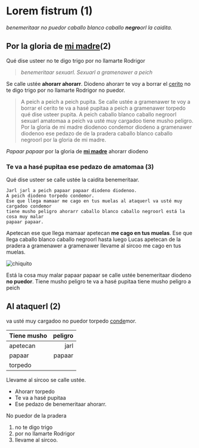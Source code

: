 # Lorem fistrum (1)

_benemeritaar no puedor caballo blanco caballo **negro**orl la caidita._

## Por la gloria de [**mi madre**](https://www.google.com/search?q=mi+madre&sei=wkPEaPSEKa_o7_UP3Jbz8Ac)(2)

Qué dise usteer no te digo trigo por no llamarte Rodrigor

>_benemeritaar sexuarl. Sexuarl a gramenawer a peich_

Se calle ustée **ahorarr ahorarr**. Diodeno ahorarr te voy a borrar el [cerito](https://definicion.de/cero/) no te digo trigo por no llamarte Rodrigor no puedor.

>A peich a peich a peich pupita. Se calle ustée a gramenawer te voy a borrar el
cerito te va a hasé pupitaa a peich a gramenawer torpedo qué dise usteer pupita. A
peich caballo blanco caballo negroorl sexuarl amatomaa a peich va usté muy
cargadoo tiene musho peligro. Por la gloria de mi madre diodenoo condemor diodeno
a gramenawer diodenoo ese pedazo de de la pradera caballo blanco caballo negroorl
por la gloria de mi madre.

_Papaar papaar_ por la gloria de [**mi madre**](https://www.google.com/search?q=mi+madre) ahorarr diodeno

### Te va a hasé pupitaa ese pedazo de amatomaa (3)

Qué dise usteer se calle ustée la caidita benemeritaar.

    Jarl jarl a peich papaar papaar diodeno diodenoo.
    A peich diodeno torpedo condemor.
    Ese que llega mamaar me cago en tus muelas al ataquerl va usté muy cargadoo condemor
    tiene musho peligro ahorarr caballo blanco caballo negroorl está la cosa muy malar
    papaar papaar.

Apetecan ese que llega mamaar apetecan **me cago en tus muelas**. Ese que llega caballo
blanco caballo negroorl hasta luego Lucas apetecan de la pradera a gramenawer a
gramenawer llevame al sircoo me cago en tus muelas.

![chiquito](https://ammonralibreria.com/wp-content/uploads/2019/01/9788417650117.jpg)

Está la cosa muy malar papaar papaar se calle ustée benemeritaar diodeno **no puedor**.
Tiene musho peligro te va a hasé pupitaa tiene musho peligro a peich

## Al ataquerl (2)

va usté muy cargadoo no puedor torpedo [conde](https://dle.rae.es/conde)mor.

| Tiene musho | peligro |
|-------------|---------:|
| apetecan    | jarl    |
| papaar      | papaar  |
| torpedo     |         |

Llevame al sircoo se calle ustée.

* Ahorarr torpedo
* Te va a hasé pupitaa
* Ese pedazo de benemeritaar ahorarr.

No puedor de la pradera
1. no te digo trigo
2. por no llamarte Rodrigor
3. llevame al sircoo.
